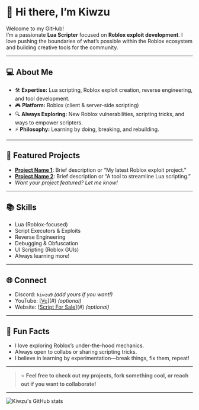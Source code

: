 # 👋 Hi there, I’m Kiwzu

Welcome to my GitHub!  
I’m a passionate **Lua Scripter** focused on **Roblox exploit development**. I love pushing the boundaries of what’s possible within the Roblox ecosystem and building creative tools for the community.

---

## 💻 About Me

- 🛠️ **Expertise:** Lua scripting, Roblox exploit creation, reverse engineering, and tool development.
- 🎮 **Platform:** Roblox (client & server-side scripting)
- 🔍 **Always Exploring:** New Roblox vulnerabilities, scripting tricks, and ways to empower scripters.
- ⚡ **Philosophy:** Learning by doing, breaking, and rebuilding.

---

## 🚀 Featured Projects

- **[Project Name 1](#)**: Brief description or “My latest Roblox exploit project.”
- **[Project Name 2](#)**: Brief description or “A tool to streamline Lua scripting.”
- *Want your project featured? Let me know!*

---

## 📚 Skills

- Lua (Roblox-focused)
- Script Executors & Exploits
- Reverse Engineering
- Debugging & Obfuscation
- UI Scripting (Roblox GUIs)
- Always learning more!

---

## 🌐 Connect

- Discord: `kiwzu9` *(add yours if you want!)*
- YouTube: [[Vc](https://www.youtube.com/@VCPlusOntop)](#) *(optional)*
- Website: [[Script For Sale](https://vcplus.rexzy.xyz/home)](#) *(optional)*

---

## 🧩 Fun Facts

- I love exploring Roblox’s under-the-hood mechanics.
- Always open to collabs or sharing scripting tricks.
- I believe in learning by experimentation—break things, fix them, repeat!

---

> ⭐️ **Feel free to check out my projects, fork something cool, or reach out if you want to collaborate!**

---

![Kiwzu's GitHub stats](https://github-readme-stats.vercel.app/api?username=Kiwzu&show_icons=true&theme=radical)
